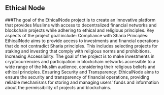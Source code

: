 ## Ethical Node

###The goal of the EthicalNode project is to create an innovative platform that provides Muslims with access to decentralized financial networks and blockchain projects while adhering to ethical and religious principles. Key aspects of the project goal include:
Compliance with Sharia Principles: EthicalNode aims to provide access to investments and financial operations that do not contradict Sharia principles. This includes selecting projects for staking and investing that comply with religious norms and prohibitions.
Increasing Accessibility: The goal of the project is to make investments in cryptocurrencies and participation in blockchain networks accessible to a wide range of the Muslim audience, considering their religious beliefs and ethical principles.
Ensuring Security and Transparency: EthicalNode aims to ensure the security and transparency of financial operations, providing reliable mechanisms for storing and managing users' funds and information about the permissibility of projects and blockchains.
